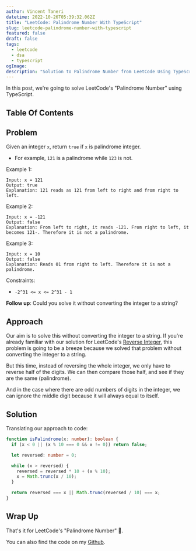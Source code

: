 ```yaml
---
author: Vincent Taneri
datetime: 2022-10-26T05:39:32.062Z
title: "LeetCode: Palindrome Number With TypeScript"
slug: leetcode-palindrome-number-with-typescript
featured: false
draft: false
tags:
  - leetcode
  - dsa
  - typescript
ogImage:
description: "Solution to Palindrome Number from LeetCode Using TypeScript."
---
```


In this post, we're going to solve LeetCode's "Palindrome Number" using TypeScript.

## Table Of Contents

## Problem

Given an integer `x`, return `true` if `x` is palindrome integer.

- For example, `121` is a palindrome while `123` is not.

Example 1:

```
Input: x = 121
Output: true
Explanation: 121 reads as 121 from left to right and from right to left.
```

Example 2:

```
Input: x = -121
Output: false
Explanation: From left to right, it reads -121. From right to left, it becomes 121-. Therefore it is not a palindrome.
```

Example 3:

```
Input: x = 10
Output: false
Explanation: Reads 01 from right to left. Therefore it is not a palindrome.
```

Constraints:

- `-2^31 <= x <= 2^31 - 1`

**Follow up**: Could you solve it without converting the integer to a string?

## Approach

Our aim is to solve this without converting the integer to a string. If you're already familiar with our solution for LeetCode's [Reverse Integer](https://vitaneri.com/posts/leetcode-reverse-integer-with-typescript/), this problem is going to be a breeze because we solved that problem without converting the integer to a string.

But this time, instead of reversing the whole integer, we only have to reverse half of the digits. We can then compare those half, and see if they are the same (palindrome).

And in the case where there are odd numbers of digits in the integer, we can ignore the middle digit because it will always equal to itself.

## Solution

Translating our approach to code:

```ts
function isPalindrome(x: number): boolean {
  if (x < 0 || (x % 10 === 0 && x != 0)) return false;

  let reversed: number = 0;

  while (x > reversed) {
    reversed = reversed * 10 + (x % 10);
    x = Math.trunc(x / 10);
  }

  return reversed === x || Math.trunc(reversed / 10) === x;
}
```

## Wrap Up

That's it for LeetCode's "Palindrome Number" 🎉.

You can also find the code on my [Github](https://github.com/tanerijun/ts-leetcode).
